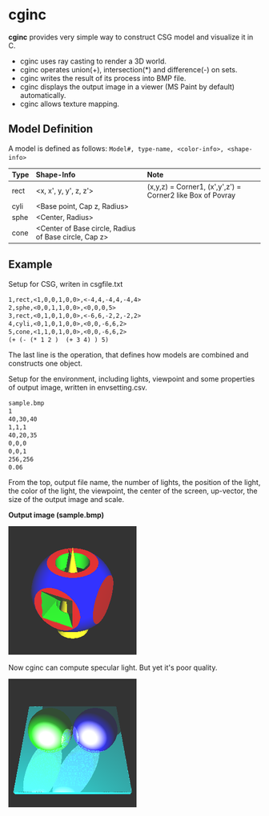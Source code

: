 # cginc
**cginc** provides very simple way to construct CSG model and visualize it in C.

- cginc uses ray casting to render a 3D world.
- cginc operates union(+), intersection(*) and difference(-) on sets.
- cginc writes the result of its process into BMP file.
- cginc displays the output image in a viewer (MS Paint by default) automatically.
- cginc allows texture mapping.

## Model Definition

A model is defined as follows: ```Model#, type-name, <color-info>, <shape-info>```

| Type | Shape-Info | Note |
| :---- | :-------- |:------|
| rect  | <x, x', y, y', z, z'>  |(x,y,z) = Corner1, (x',y',z') = Corner2 like Box of Povray|
| cyli  | <Base point, Cap z, Radius>  ||
| sphe  | <Center, Radius>  ||
| cone  | <Center of Base circle, Radius of Base circle, Cap z>  ||

## Example
Setup for CSG, writen in csgfile.txt
```
1,rect,<1,0,0,1,0,0>,<-4,4,-4,4,-4,4>
2,sphe,<0,0,1,1,0,0>,<0,0,0,5>
3,rect,<0,1,0,1,0,0>,<-6,6,-2,2,-2,2>
4,cyli,<0,1,0,1,0,0>,<0,0,-6,6,2>
5,cone,<1,1,0,1,0,0>,<0,0,-6,6,2>
(+ (- (* 1 2 )  (+ 3 4) ) 5)
```
The last line is the operation, that defines how models are combined and constructs one object.

Setup for the environment, including lights, viewpoint and some properties of output image, written in envsetting.csv.
```
sample.bmp
1
40,30,40
1,1,1
40,20,35
0,0,0
0,0,1
256,256
0.06
```
From the top, output file name, the number of lights, the position of the light, the color of the light, the viewpoint,
the center of the screen, up-vector, the size of the output image and scale.

**Output image (sample.bmp)**


![image](sample.bmp)


Now cginc can compute specular light. But yet it's poor quality.

![image](tracing_test.bmp)
